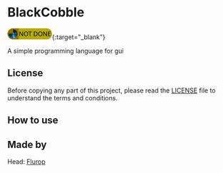 # BlackCobble

[<img alt="Status" src="./projectData/status.png" width="100" height="25">](https://orbinuity.github.io/Orbinuity/projects.html){:target="_blank"}

A simple programming language for gui

## License

Before copying any part of this project, please read the [LICENSE](./LICENSE) file to understand the terms and conditions.

## How to use

## Made by

Head: [Flurop](https://github.com/Flurop)
